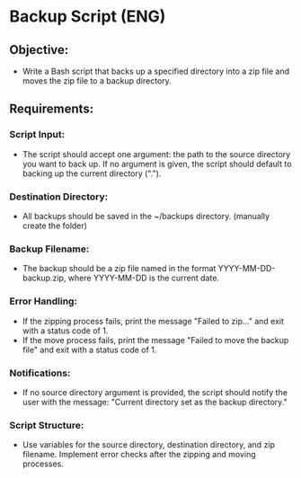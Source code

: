 
# Backup Script (ENG)

## Objective:
- Write a Bash script that backs up a specified directory into a zip file and moves the zip file to a backup directory.

## Requirements:

### Script Input:
- The script should accept one argument: the path to the source directory you want to back up. If no argument is given, the script should default to backing up the current directory (".").

### Destination Directory:
- All backups should be saved in the ~/backups directory. (manually create the folder)

### Backup Filename:
- The backup should be a zip file named in the format YYYY-MM-DD-backup.zip, where YYYY-MM-DD is the current date.

### Error Handling:
- If the zipping process fails, print the message "Failed to zip..." and exit with a status code of 1.
- If the move process fails, print the message "Failed to move the backup file" and exit with a status code of 1.

### Notifications:
- If no source directory argument is provided, the script should notify the user with the message: "Current directory set as the backup directory."

### Script Structure:
- Use variables for the source directory, destination directory, and zip filename. Implement error checks after the zipping and moving processes.